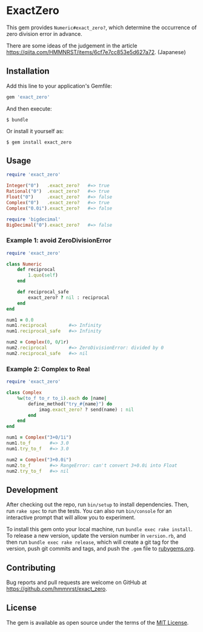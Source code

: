 # ExactZero

This gem provides `Numeric#exact_zero?`, which determine the occurrence of zero division error in advance.

There are some ideas of the judgement in the article https://qiita.com/HMMNRST/items/6cf7e7cc853e5d627a72. (Japanese)

## Installation

Add this line to your application's Gemfile:

```ruby
gem 'exact_zero'
```

And then execute:

    $ bundle

Or install it yourself as:

    $ gem install exact_zero

## Usage

```ruby
require 'exact_zero'

Integer("0")   .exact_zero?   #=> true
Rational("0")  .exact_zero?   #=> true
Float("0")     .exact_zero?   #=> false
Complex("0")   .exact_zero?   #=> true
Complex("0.0i").exact_zero?   #=> false

require 'bigdecimal'
BigDecimal("0").exact_zero?   #=> false
```

### Example 1: avoid ZeroDivisionError

```ruby
require 'exact_zero'

class Numeric
	def reciprocal
		1.quo(self)
	end

	def reciprocal_safe
		exact_zero? ? nil : reciprocal
	end
end

num1 = 0.0
num1.reciprocal        #=> Infinity
num1.reciprocal_safe   #=> Infinity

num2 = Complex(0, 0/1r)
num2.reciprocal        #=> ZeroDivisionError: divided by 0
num2.reciprocal_safe   #=> nil
```

### Example 2: Complex to Real

```ruby
require 'exact_zero'

class Complex
	%w(to_f to_r to_i).each do |name|
		define_method("try_#{name}") do
			imag.exact_zero? ? send(name) : nil
		end
	end
end

num1 = Complex("3+0/1i")
num1.to_f       #=> 3.0
num1.try_to_f   #=> 3.0

num2 = Complex("3+0.0i")
num2.to_f       #=> RangeError: can't convert 3+0.0i into Float
num2.try_to_f   #=> nil
```

## Development

After checking out the repo, run `bin/setup` to install dependencies. Then, run `rake spec` to run the tests. You can also run `bin/console` for an interactive prompt that will allow you to experiment.

To install this gem onto your local machine, run `bundle exec rake install`. To release a new version, update the version number in `version.rb`, and then run `bundle exec rake release`, which will create a git tag for the version, push git commits and tags, and push the `.gem` file to [rubygems.org](https://rubygems.org).

## Contributing

Bug reports and pull requests are welcome on GitHub at https://github.com/hmmnrst/exact_zero.

## License

The gem is available as open source under the terms of the [MIT License](https://opensource.org/licenses/MIT).
